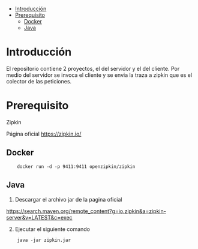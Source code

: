 - [Introducción](#introducción)
- [Prerequisito](#prerequisito)
  - [Docker](#docker)
  - [Java](#java)

# Introducción

El repositorio contiene 2 proyectos, el del servidor y el del cliente. Por medio del servidor se invoca el cliente y se envia la traza a zipkin que es el colector de las peticiones.

# Prerequisito

Zipkin 

Página oficial  https://zipkin.io/

## Docker

```
    docker run -d -p 9411:9411 openzipkin/zipkin
```

## Java 

1. Descargar el archivo jar de la pagina oficial 

https://search.maven.org/remote_content?g=io.zipkin&a=zipkin-server&v=LATEST&c=exec

2. Ejecutar el siguiente comando

```
    java -jar zipkin.jar
```
